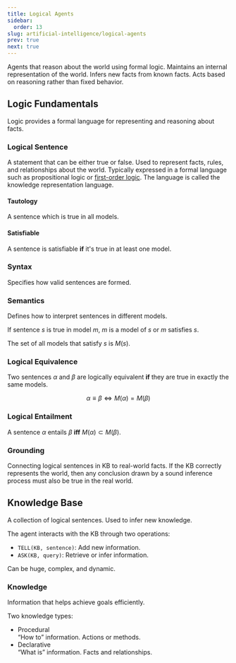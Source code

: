 ```yaml
---
title: Logical Agents
sidebar:
  order: 13
slug: artificial-intelligence/logical-agents
prev: true
next: true
---
```



Agents that reason about the world using formal logic. Maintains an internal representation of the world. Infers new facts from known facts. Acts based on reasoning rather than fixed behavior.

## Logic Fundamentals

Logic provides a formal language for representing and reasoning about facts.

### Logical Sentence

A statement that can be either true or false. Used to represent facts, rules, and relationships about the world. Typically expressed in a formal language such as propositional logic or [first-order logic](/artificial-intelligence/first-order-logic). The language is called the knowledge representation language.

#### Tautology

A sentence which is true in all models.

#### Satisfiable

A sentence is satisfiable **if** it's true in at least one model.

### Syntax

Specifies how valid sentences are formed.

### Semantics

Defines how to interpret sentences in different models.

If sentence $s$ is true in model $m$, $m$ is a model of $s$ or $m$ satisfies $s$.

The set of all models that satisfy $s$ is $M(s)$.

### Logical Equivalence

Two sentences $\alpha$ and $\beta$ are logically equivalent **if** they are true in exactly the same models.

```math
\alpha ≡ \beta \iff M(\alpha) = M(\beta)
```

### Logical Entailment

A sentence $\alpha$ entails $\beta$ **iff** $M(\alpha) \subset M(\beta)$.

### Grounding

Connecting logical sentences in KB to real-world facts. If the KB correctly represents the world, then any conclusion drawn by a sound inference process must also be true in the real world.

## Knowledge Base

A collection of logical sentences. Used to infer new knowledge.

The agent interacts with the KB through two operations:

- `TELL(KB, sentence)`: Add new information.
- `ASK(KB, query)`: Retrieve or infer information.

Can be huge, complex, and dynamic.

### Knowledge

Information that helps achieve goals efficiently.

Two knowledge types:

- Procedural   
  “How to” information. Actions or methods.
- Declarative   
  “What is” information. Facts and relationships.
